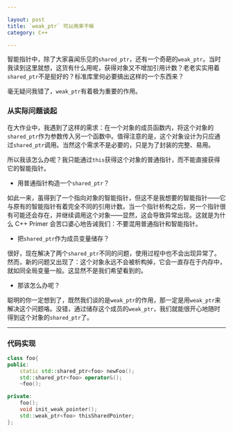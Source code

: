 ```yaml
---

layout: post
title: `weak_ptr` 可以用来干嘛
category: C++

---
```


智能指针中，除了大家喜闻乐见的`shared_ptr`，还有一个奇葩的`weak_ptr`。当时我读到这里就想，这货有什么用呢，获得对象又不增加引用计数？老老实实用着`shared_ptr`不是挺好的？标准库里何必要搞出这样的一个东西来？

毫无疑问我错了，`weak_ptr`有着极为重要的作用。

<!--description-->

### 从实际问题谈起

在大作业中，我遇到了这样的需求：在一个对象的成员函数内，将这个对象的`shared_ptr`作为参数传入另一个函数中。值得注意的是，这个对象设计为只应通过`shared_ptr`调用。当然这个需求不是必要的，只是为了封装的完整、易用。

所以我该怎么办呢？我只能通过`this`获得这个对象的普通指针，而不能直接获得它的智能指针。

- 用普通指针构造一个`shared_ptr`？

如此一来，虽得到了一个指向对象的智能指针，但这不是我想要的智能指针——它与原有的智能指针有着完全不同的引用计数。当一个指针析构之后，另一个指针很有可能还会存在，并继续调用这个对象——显然，这会导致异常出现。这就是为什么 C++ Primer 会苦口婆心地告诫我们：不要混用普通指针和智能指针。

- 把`shared_ptr`作为成员变量储存？

很好，现在解决了两个`shared_ptr`不同的问题，使用过程中也不会出现异常了。然而，新的问题又出现了：这个对象永远不会被析构掉，它会一直存在于内存中，就如同全局变量一般。这显然不是我们希望看到的。

- 那该怎么办呢？

聪明的你一定想到了，既然我们谈的是`weak_ptr`的作用，那一定是用`weak_ptr`来解决这个问题咯。没错，通过储存这个成员的`weak_ptr`，我们就能很开心地随时得到这个对象的`shared_ptr`了。

--------

### 代码实现

``````C++
class foo{
public:
    static std::shared_ptr<foo> newFoo();
    std::shared_ptr<foo> operator&();
    ~foo();

private:
    foo();
    void init_weak_pointer();
    std::weak_ptr<foo> thisSharedPointer;
};


``````


